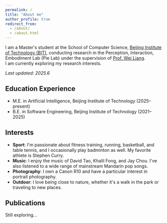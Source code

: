 ```yaml
---
permalink: /
title: "About me"
author_profile: true
redirect_from: 
  - /about/
  - /about.html
---
```


I am a Master's student at the School of Computer Science, [Beijing Institute of Technology (BIT)](https://www.bit.edu.cn/), conducting research in the Perception, Interaction, Embodiment Lab (Pie Lab) under the supervision of [Prof. Wei Liang](https://pie-lab.cn/).  
I am currently exploring my research interests.  

*Last updated: 2025.6*

## Education Experience
* M.E. in Artificial Intelligence, Beijing Institute of Technology (2025–present)  
* B.E. in Software Engineering, Beijing Institute of Technology (2021–2025)

## Interests
* **Sport**: I'm passionate about fitness training, running, basketball, and table tennis, and I occasionally play badminton as well. My favorite athlete is Stephen Curry.  
* **Music**: I enjoy the music of David Tao, Khalil Fong, and Jay Chou. I've also listened to a wide range of mainstream Mandarin pop songs.  
* **Photography**: I own a Canon R10 and have a particular interest in portrait photography.  
* **Outdoor**: I love being close to nature, whether it's a walk in the park or traveling to new places.

## Publications
Still exploring...
